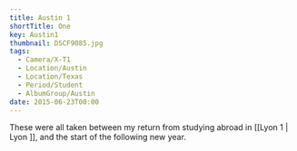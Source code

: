 ```yaml
---
title: Austin 1
shortTitle: One
key: Austin1
thumbnail: DSCF9085.jpg
tags:
  - Camera/X-T1
  - Location/Austin
  - Location/Texas
  - Period/Student
  - AlbumGroup/Austin
date: 2015-06-23T00:00
---
```

These were all taken between my return from studying abroad in [[Lyon 1 | Lyon ]], and the start of the following new year.